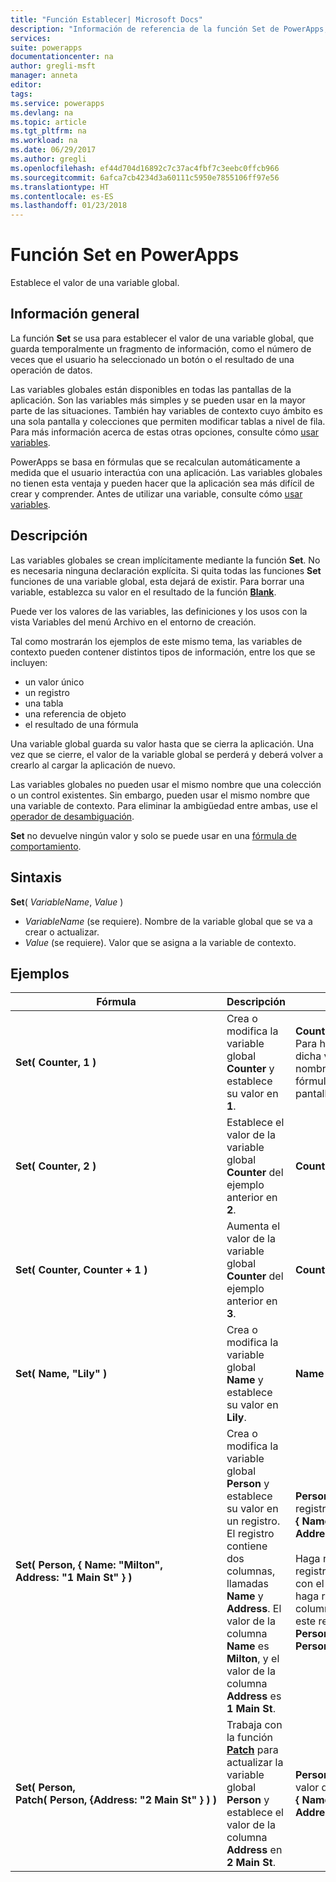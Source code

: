 ```yaml
---
title: "Función Establecer| Microsoft Docs"
description: "Información de referencia de la función Set de PowerApps, con sintaxis y ejemplos"
services: 
suite: powerapps
documentationcenter: na
author: gregli-msft
manager: anneta
editor: 
tags: 
ms.service: powerapps
ms.devlang: na
ms.topic: article
ms.tgt_pltfrm: na
ms.workload: na
ms.date: 06/29/2017
ms.author: gregli
ms.openlocfilehash: ef44d704d16892c7c37ac4fbf7c3eebc0ffcb966
ms.sourcegitcommit: 6afca7cb4234d3a60111c5950e7855106ff97e56
ms.translationtype: HT
ms.contentlocale: es-ES
ms.lasthandoff: 01/23/2018
---
```

# <a name="set-function-in-powerapps"></a>Función Set en PowerApps
Establece el valor de una variable global.

## <a name="overview"></a>Información general
La función **Set** se usa para establecer el valor de una variable global, que guarda temporalmente un fragmento de información, como el número de veces que el usuario ha seleccionado un botón o el resultado de una operación de datos.  

Las variables globales están disponibles en todas las pantallas de la aplicación.  Son las variables más simples y se pueden usar en la mayor parte de las situaciones.  También hay variables de contexto cuyo ámbito es una sola pantalla y colecciones que permiten modificar tablas a nivel de fila.  Para más información acerca de estas otras opciones, consulte cómo [usar variables](../working-with-variables.md).

PowerApps se basa en fórmulas que se recalculan automáticamente a medida que el usuario interactúa con una aplicación.  Las variables globales no tienen esta ventaja y pueden hacer que la aplicación sea más difícil de crear y comprender.  Antes de utilizar una variable, consulte cómo [usar variables](../working-with-variables.md).

## <a name="description"></a>Descripción
Las variables globales se crean implícitamente mediante la función **Set**.  No es necesaria ninguna declaración explícita.  Si quita todas las funciones **Set** funciones de una variable global, esta dejará de existir.  Para borrar una variable, establezca su valor en el resultado de la función [**Blank**](function-isblank-isempty.md).

Puede ver los valores de las variables, las definiciones y los usos con la vista Variables del menú Archivo en el entorno de creación.

Tal como mostrarán los ejemplos de este mismo tema, las variables de contexto pueden contener distintos tipos de información, entre los que se incluyen:

* un valor único
* un registro
* una tabla
* una referencia de objeto
* el resultado de una fórmula

Una variable global guarda su valor hasta que se cierra la aplicación.  Una vez que se cierre, el valor de la variable global se perderá y deberá volver a crearlo al cargar la aplicación de nuevo.

Las variables globales no pueden usar el mismo nombre que una colección o un control existentes.  Sin embargo, pueden usar el mismo nombre que una variable de contexto.  Para eliminar la ambigüedad entre ambas, use el [operador de desambiguación](operators.md#disambiguation-operator).

**Set** no devuelve ningún valor y solo se puede usar en una [fórmula de comportamiento](../working-with-formulas-in-depth.md).

## <a name="syntax"></a>Sintaxis
**Set**( *VariableName*, *Value* )

* *VariableName* (se requiere).  Nombre de la variable global que se va a crear o actualizar.
* *Value* (se requiere).  Valor que se asigna a la variable de contexto.

## <a name="examples"></a>Ejemplos
| Fórmula | Descripción | Resultado |
| --- | --- | --- |
| **Set(&nbsp;Counter,&nbsp;1&nbsp;)** |Crea o modifica la variable global **Counter** y establece su valor en **1**. |**Counter** tiene el valor **1**. Para hacer referencia a dicha variable, utilice el nombre **Counter** en una fórmula en cualquier pantalla. |
| **Set(&nbsp;Counter,&nbsp;2&nbsp;)** |Establece el valor de la variable global **Counter** del ejemplo anterior en **2**. |**Counter** tiene el valor **2**. |
| **Set(&nbsp;Counter,&nbsp;Counter + 1&nbsp;)** |Aumenta el valor de la variable global **Counter** del ejemplo anterior en **3**. |**Counter** tiene el valor **3**. |
| **Set(&nbsp;Name,&nbsp;"Lily" )** |Crea o modifica la variable global **Name** y establece su valor en **Lily**. |**Name** tiene el valor **Lily**. |
| **Set(&nbsp;Person,&nbsp;{&nbsp;Name:&nbsp;"Milton", Address:&nbsp;"1&nbsp;Main&nbsp;St"&nbsp;} )** |Crea o modifica la variable global **Person** y establece su valor en un registro. El registro contiene dos columnas, llamadas **Name** y **Address**. El valor de la columna **Name** es **Milton**, y el valor de la columna **Address** es **1 Main St**. |**Person** tiene el valor del registro **{&nbsp;Name:&nbsp;"Milton", Address:&nbsp;"1&nbsp;Main&nbsp;St"&nbsp;}**}.<br><br>Haga referencia a este registro como un todo con el nombre **Person**, o haga referencia a una columna individual de este registro con **Person.Name** o **Person.Address**. |
| **Set(&nbsp;Person, Patch(&nbsp;Person,&nbsp;{Address:&nbsp;"2&nbsp;Main&nbsp;St"&nbsp;}&nbsp;)&nbsp;)** |Trabaja con la función **[Patch](function-patch.md)** para actualizar la variable global **Person** y establece el valor de la columna **Address** en **2 Main St**. |**Person** ahora tiene el valor del registro **{&nbsp;Name:&nbsp;"Milton", Address:&nbsp;"2&nbsp;Main&nbsp;St"&nbsp;}**}. |

